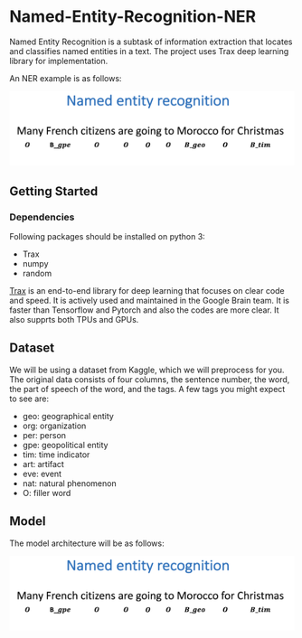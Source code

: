 # Named-Entity-Recognition-NER
Named Entity Recognition is a subtask of information extraction that locates and classifies named entities in a text. The project uses Trax deep learning library for implementation.

An NER example is as follows: 

![Alt Text](https://github.com/saeedkhaki92/Named-Entity-Recognition-NER-/blob/main/ner.png)

## Getting Started

### Dependencies

Following packages should be installed on python 3:

- Trax
- numpy
- random


<a href="https://github.com/google/trax" target="_blank">Trax</a> is an end-to-end library for deep learning that focuses on clear code and speed. It is actively used and maintained in the Google Brain team. It is faster than Tensorflow and Pytorch and also the codes are more clear. It also supprts both TPUs and GPUs.


## Dataset

We will be using a dataset from Kaggle, which we will preprocess for you. The original data consists of four columns, the sentence number, the word, the part of speech of the word, and the tags. A few tags you might expect to see are:

- geo: geographical entity
- org: organization
- per: person
- gpe: geopolitical entity
- tim: time indicator
- art: artifact
- eve: event
- nat: natural phenomenon
- O: filler word

## Model

The model architecture will be as follows:


![Alt Text](https://github.com/saeedkhaki92/Named-Entity-Recognition-NER-/blob/main/ner.png)

